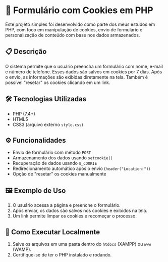 # 🍪 Formulário com Cookies em PHP

Este projeto simples foi desenvolvido como parte dos meus estudos em PHP, com foco em manipulação de cookies, envio de formulário e personalização de conteúdo com base nos dados armazenados.

## 📋 Descrição

O sistema permite que o usuário preencha um formulário com nome, e-mail e número de telefone. Esses dados são salvos em cookies por 7 dias. Após o envio, as informações são exibidas diretamente na tela. Também é possível "resetar" os cookies clicando em um link.

## 🛠 Tecnologias Utilizadas

- PHP (7.4+)
- HTML5
- CSS3 (arquivo externo `style.css`)

## ⚙️ Funcionalidades

- Envio de formulário com método `POST`
- Armazenamento dos dados usando `setcookie()`
- Recuperação de dados usando `$_COOKIE`
- Redirecionamento automático após o envio (`header("Location:")`)
- Opção de "resetar" os cookies manualmente

## 🖼️ Exemplo de Uso

1. O usuário acessa a página e preenche o formulário.
2. Após enviar, os dados são salvos nos cookies e exibidos na tela.
3. Um link permite limpar os cookies e recomeçar o processo.

## 🚀 Como Executar Localmente

1. Salve os arquivos em uma pasta dentro do `htdocs` (XAMPP) ou `www` (WAMP).
2. Certifique-se de ter o PHP instalado e rodando.